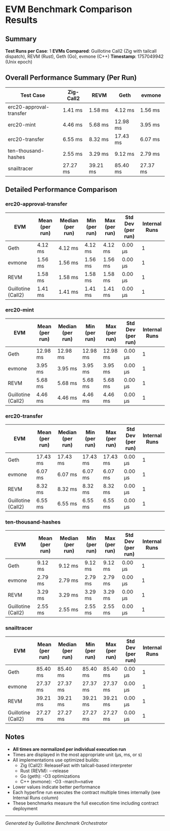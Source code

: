 # EVM Benchmark Comparison Results

## Summary

**Test Runs per Case**: 1
**EVMs Compared**: Guillotine Call2 (Zig with tailcall dispatch), REVM (Rust), Geth (Go), evmone (C++)
**Timestamp**: 1757049942 (Unix epoch)

## Overall Performance Summary (Per Run)

| Test Case | Zig-Call2 | REVM | Geth | evmone |
|-----------|-----------|------|------|--------|
| erc20-approval-transfer   |   1.41 ms |   1.58 ms |   4.12 ms |   1.56 ms |
| erc20-mint                |   4.46 ms |   5.68 ms |  12.98 ms |   3.95 ms |
| erc20-transfer            |   6.55 ms |   8.32 ms |  17.43 ms |   6.07 ms |
| ten-thousand-hashes       |   2.55 ms |   3.29 ms |   9.12 ms |   2.79 ms |
| snailtracer               |  27.27 ms |  39.21 ms |  85.40 ms |  27.37 ms |

## Detailed Performance Comparison

### erc20-approval-transfer

| EVM | Mean (per run) | Median (per run) | Min (per run) | Max (per run) | Std Dev (per run) | Internal Runs |
|-----|----------------|------------------|---------------|---------------|-------------------|---------------|
| Geth        |        4.12 ms |          4.12 ms |       4.12 ms |       4.12 ms |          0.00 μs |             1 |
| evmone      |        1.56 ms |          1.56 ms |       1.56 ms |       1.56 ms |          0.00 μs |             1 |
| REVM        |        1.58 ms |          1.58 ms |       1.58 ms |       1.58 ms |          0.00 μs |             1 |
| Guillotine (Call2) |        1.41 ms |          1.41 ms |       1.41 ms |       1.41 ms |          0.00 μs |             1 |

### erc20-mint

| EVM | Mean (per run) | Median (per run) | Min (per run) | Max (per run) | Std Dev (per run) | Internal Runs |
|-----|----------------|------------------|---------------|---------------|-------------------|---------------|
| Geth        |       12.98 ms |         12.98 ms |      12.98 ms |      12.98 ms |          0.00 μs |             1 |
| evmone      |        3.95 ms |          3.95 ms |       3.95 ms |       3.95 ms |          0.00 μs |             1 |
| REVM        |        5.68 ms |          5.68 ms |       5.68 ms |       5.68 ms |          0.00 μs |             1 |
| Guillotine (Call2) |        4.46 ms |          4.46 ms |       4.46 ms |       4.46 ms |          0.00 μs |             1 |

### erc20-transfer

| EVM | Mean (per run) | Median (per run) | Min (per run) | Max (per run) | Std Dev (per run) | Internal Runs |
|-----|----------------|------------------|---------------|---------------|-------------------|---------------|
| Geth        |       17.43 ms |         17.43 ms |      17.43 ms |      17.43 ms |          0.00 μs |             1 |
| evmone      |        6.07 ms |          6.07 ms |       6.07 ms |       6.07 ms |          0.00 μs |             1 |
| REVM        |        8.32 ms |          8.32 ms |       8.32 ms |       8.32 ms |          0.00 μs |             1 |
| Guillotine (Call2) |        6.55 ms |          6.55 ms |       6.55 ms |       6.55 ms |          0.00 μs |             1 |

### ten-thousand-hashes

| EVM | Mean (per run) | Median (per run) | Min (per run) | Max (per run) | Std Dev (per run) | Internal Runs |
|-----|----------------|------------------|---------------|---------------|-------------------|---------------|
| Geth        |        9.12 ms |          9.12 ms |       9.12 ms |       9.12 ms |          0.00 μs |             1 |
| evmone      |        2.79 ms |          2.79 ms |       2.79 ms |       2.79 ms |          0.00 μs |             1 |
| REVM        |        3.29 ms |          3.29 ms |       3.29 ms |       3.29 ms |          0.00 μs |             1 |
| Guillotine (Call2) |        2.55 ms |          2.55 ms |       2.55 ms |       2.55 ms |          0.00 μs |             1 |

### snailtracer

| EVM | Mean (per run) | Median (per run) | Min (per run) | Max (per run) | Std Dev (per run) | Internal Runs |
|-----|----------------|------------------|---------------|---------------|-------------------|---------------|
| Geth        |       85.40 ms |         85.40 ms |      85.40 ms |      85.40 ms |          0.00 μs |             1 |
| evmone      |       27.37 ms |         27.37 ms |      27.37 ms |      27.37 ms |          0.00 μs |             1 |
| REVM        |       39.21 ms |         39.21 ms |      39.21 ms |      39.21 ms |          0.00 μs |             1 |
| Guillotine (Call2) |       27.27 ms |         27.27 ms |      27.27 ms |      27.27 ms |          0.00 μs |             1 |


## Notes

- **All times are normalized per individual execution run**
- Times are displayed in the most appropriate unit (μs, ms, or s)
- All implementations use optimized builds:
  - Zig (Call2): ReleaseFast with tailcall-based interpreter
  - Rust (REVM): --release
  - Go (geth): -O3 optimizations
  - C++ (evmone): -O3 -march=native
- Lower values indicate better performance
- Each hyperfine run executes the contract multiple times internally (see Internal Runs column)
- These benchmarks measure the full execution time including contract deployment

---

*Generated by Guillotine Benchmark Orchestrator*
